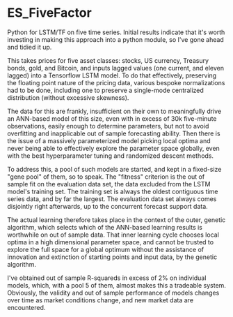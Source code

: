 # ES_FiveFactor
Python for LSTM/TF on five time series. Initial results indicate that it's worth investing in making this
approach into a python module, so I've gone ahead and tidied it up.

This takes prices for five asset classes: stocks, US currency, Treasury bonds, gold, and Bitcoin, and inputs
lagged values (one current, and eleven lagged) into a Tensorflow LSTM model. To do that effectively, 
preserving the floating point nature of the pricing data, various bespoke normalizations had to be done, 
including one to preserve a single-mode centralized distribution (without excessive skewness).

The data for this are frankly, insufficient on their own to meaningfully drive an ANN-based model of this 
size, even with in excess of 30k five-minute observations, easily enough to determine parameters, but not to 
avoid overfitting and inapplicable out of sample forecasting ability. Then there is the issue of a massively 
parameterized model picking local optima and never being able to effectively explore the parameter space 
globally, even with the best hyperparameter tuning and randomized descent methods.

To address this, a pool of such models are started, and kept in a fixed-size "gene pool" of them, so to 
speak. The "fitness" criterion is the out of sample fit on the evaluation data set, the data excluded from 
the LSTM model's training set. The training set is always the oldest contiguous time series data, and by far 
the largest. The evaluation data set always comes disjointly right afterwards, up to the concurrent forecast 
support data.

The actual learning therefore takes place in the context of the outer, genetic algorithm, which selects which
of the ANN-based learning results is worthwhile on out of sample data. That inner learning cycle chooses
local optima in a high dimensional parameter space, and cannot be trusted to explore the full space for a 
global optimum without the assistance of innovation and extinction of starting points and input data, by the 
genetic algorithm.

I've obtained out of sample R-squareds in excess of 2% on individual models, which, with a pool 5 of them, 
almost makes this a tradeable system. Obviously, the validity and out of sample performance of models 
changes over time as market conditions change, and new market data are encountered.
